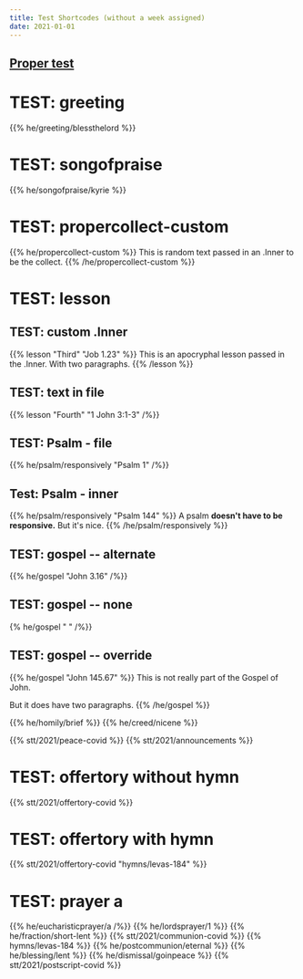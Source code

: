 ```yaml
---
title: Test Shortcodes (without a week assigned)
date: 2021-01-01
---
```

[Proper test](/about/test/)
---------

# TEST: greeting
{{% he/greeting/blessthelord %}}


# TEST: songofpraise
{{% he/songofpraise/kyrie %}}

# TEST: propercollect-custom
{{% he/propercollect-custom %}}
This is random text passed in an .Inner to be the collect.
{{% /he/propercollect-custom %}}

# TEST: lesson
## TEST: custom .Inner
{{% lesson "Third" "Job 1.23" %}}
This is an apocryphal lesson passed in the .Inner.
With two paragraphs.
{{% /lesson %}}

## TEST: text in file
{{% lesson "Fourth" "1 John 3:1-3" /%}}

## TEST: Psalm - file
{{% he/psalm/responsively "Psalm 1" /%}}

## Test: Psalm - inner
{{% he/psalm/responsively "Psalm 144" %}}
A psalm
**doesn't have to be responsive.**
But it's nice.
{{% /he/psalm/responsively %}}

## TEST: gospel -- alternate
{{% he/gospel "John 3.16" /%}}

## TEST: gospel -- none
{% he/gospel " " /%}}

## TEST: gospel -- override
{{% he/gospel "John 145.67" %}}
This is not really part of the Gospel of John.

But it does have two paragraphs.
{{% /he/gospel %}}



{{% he/homily/brief %}}
{{% he/creed/nicene %}}

{{% stt/2021/peace-covid %}}
{{% stt/2021/announcements %}}

# TEST: offertory without hymn
{{% stt/2021/offertory-covid %}}

# TEST: offertory with hymn
{{% stt/2021/offertory-covid "hymns/levas-184" %}}

# TEST: prayer a
{{% he/eucharisticprayer/a /%}}
{{% he/lordsprayer/1 %}}
{{% he/fraction/short-lent %}}
{{% stt/2021/communion-covid %}}
{{% hymns/levas-184 %}}
{{% he/postcommunion/eternal %}}
{{% he/blessing/lent %}}
{{% he/dismissal/goinpeace %}}
{{% stt/2021/postscript-covid %}}

